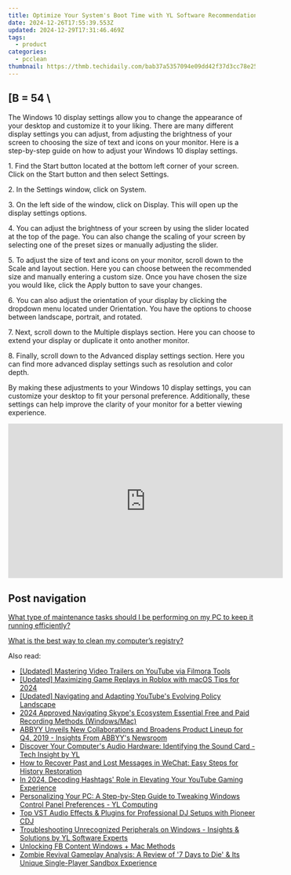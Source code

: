 ```yaml
---
title: Optimize Your System's Boot Time with YL Software Recommendations on Which Startup Applications to Deactivate
date: 2024-12-26T17:55:39.553Z
updated: 2024-12-29T17:31:46.469Z
tags:
  - product
categories:
  - pcclean
thumbnail: https://thmb.techidaily.com/bab37a5357094e09dd42f37d3cc78e25fe907bbcf4a7b3121bebc119dc83e730.jpg
---
```


## \[B = 54 \

The Windows 10 display settings allow you to change the appearance of your desktop and customize it to your liking. There are many different display settings you can adjust, from adjusting the brightness of your screen to choosing the size of text and icons on your monitor. Here is a step-by-step guide on how to adjust your Windows 10 display settings. 

1\. Find the Start button located at the bottom left corner of your screen. Click on the Start button and then select Settings.

2\. In the Settings window, click on System.

3\. On the left side of the window, click on Display. This will open up the display settings options. 

4\. You can adjust the brightness of your screen by using the slider located at the top of the page. You can also change the scaling of your screen by selecting one of the preset sizes or manually adjusting the slider.

5\. To adjust the size of text and icons on your monitor, scroll down to the Scale and layout section. Here you can choose between the recommended size and manually entering a custom size. Once you have chosen the size you would like, click the Apply button to save your changes.

6\. You can also adjust the orientation of your display by clicking the dropdown menu located under Orientation. You have the options to choose between landscape, portrait, and rotated.

7\. Next, scroll down to the Multiple displays section. Here you can choose to extend your display or duplicate it onto another monitor.

8\. Finally, scroll down to the Advanced display settings section. Here you can find more advanced display settings such as resolution and color depth. 

By making these adjustments to your Windows 10 display settings, you can customize your desktop to fit your personal preference. Additionally, these settings can help improve the clarity of your monitor for a better viewing experience.

<!-- affiliate ads begin -->
<iframe width="560" height="315" src="https://www.youtube.com/embed/15Ju8Cb4UZ8?si=5wdiQXdz1BOxIkDH" title="YouTube video player" frameborder="0" allow="accelerometer; autoplay; clipboard-write; encrypted-media; gyroscope; picture-in-picture; web-share" referrerpolicy="strict-origin-when-cross-origin" allowfullscreen></iframe>
<!-- affiliate ads end -->

## Post navigation

[What type of maintenance tasks should I be performing on my PC to keep it running efficiently?](https://tools.techidaily.com/pcclean/products/)

[What is the best way to clean my computer’s registry?](https://tools.techidaily.com/pcclean/products/)

<ins class="adsbygoogle"
     style="display:block"
     data-ad-format="autorelaxed"
     data-ad-client="ca-pub-7571918770474297"
     data-ad-slot="1223367746"></ins>

<ins class="adsbygoogle"
     style="display:block"
     data-ad-client="ca-pub-7571918770474297"
     data-ad-slot="8358498916"
     data-ad-format="auto"
     data-full-width-responsive="true"></ins>

<span class="atpl-alsoreadstyle">Also read:</span>
<div><ul>
<li><a href="https://youtube-webster.techidaily.com/ed-mastering-video-trailers-on-youtube-via-filmora-tools/"><u>[Updated] Mastering Video Trailers on YouTube via Filmora Tools</u></a></li>
<li><a href="https://screen-activity-recording.techidaily.com/updated-maximizing-game-replays-in-roblox-with-macos-tips-for-2024/"><u>[Updated] Maximizing Game Replays in Roblox with macOS Tips for 2024</u></a></li>
<li><a href="https://youtube-tips.techidaily.com/ed-navigating-and-adapting-youtubes-evolving-policy-landscape/"><u>[Updated] Navigating and Adapting YouTube's Evolving Policy Landscape</u></a></li>
<li><a href="https://screen-recording.techidaily.com/2024-approved-navigating-skypes-ecosystem-essential-free-and-paid-recording-methods-windowsmac/"><u>2024 Approved Navigating Skype's Ecosystem Essential Free and Paid Recording Methods (Windows/Mac)</u></a></li>
<li><a href="https://some-tips.techidaily.com/abbyy-unveils-new-collaborations-and-broadens-product-lineup-for-q4-2019-insights-from-abbyys-newsroom/"><u>ABBYY Unveils New Collaborations and Broadens Product Lineup for Q4, 2019 - Insights From ABBYY's Newsroom</u></a></li>
<li><a href="https://win-hot.techidaily.com/discover-your-computers-audio-hardware-identifying-the-sound-card-tech-insight-by-yl/"><u>Discover Your Computer's Audio Hardware: Identifying the Sound Card - Tech Insight by YL</u></a></li>
<li><a href="https://discover-answers.techidaily.com/how-to-recover-past-and-lost-messages-in-wechat-easy-steps-for-history-restoration/"><u>How to Recover Past and Lost Messages in WeChat: Easy Steps for History Restoration</u></a></li>
<li><a href="https://youtube-clips.techidaily.com/in-2024-decoding-hashtags-role-in-elevating-your-youtube-gaming-experience/"><u>In 2024, Decoding Hashtags' Role in Elevating Your YouTube Gaming Experience</u></a></li>
<li><a href="https://win-hot.techidaily.com/personalizing-your-pc-a-step-by-step-guide-to-tweaking-windows-control-panel-preferences-yl-computing/"><u>Personalizing Your PC: A Step-by-Step Guide to Tweaking Windows Control Panel Preferences - YL Computing</u></a></li>
<li><a href="https://win-hot.techidaily.com/top-vst-audio-effects-and-plugins-for-professional-dj-setups-with-pioneer-cdj/"><u>Top VST Audio Effects & Plugins for Professional DJ Setups with Pioneer CDJ</u></a></li>
<li><a href="https://win-hot.techidaily.com/troubleshooting-unrecognized-peripherals-on-windows-insights-and-solutions-by-yl-software-experts/"><u>Troubleshooting Unrecognized Peripherals on Windows - Insights & Solutions by YL Software Experts</u></a></li>
<li><a href="https://facebook-video-recording.techidaily.com/unlocking-fb-content-windows-plus-mac-methods/"><u>Unlocking FB Content Windows + Mac Methods</u></a></li>
<li><a href="https://buynow-tips.techidaily.com/zombie-revival-gameplay-analysis-a-review-of-7-days-to-die-and-its-unique-single-player-sandbox-experience/"><u>Zombie Revival Gameplay Analysis: A Review of '7 Days to Die' & Its Unique Single-Player Sandbox Experience</u></a></li>
</ul></div>

